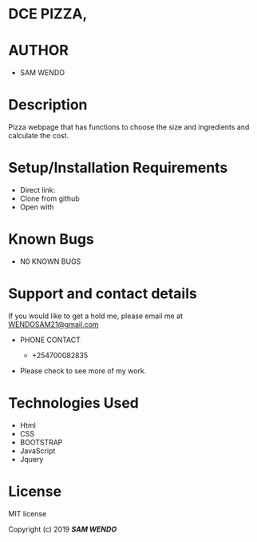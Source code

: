 # 

# DCE PIZZA,

# AUTHOR
* SAM WENDO

# Description

Pizza webpage that has functions to choose the size and ingredients and calculate the cost.

# Setup/Installation Requirements

* Direct link: 
* Clone from github
* Open with 

# Known Bugs

* N0 KNOWN BUGS

# Support and contact details

If you would like to get a hold me, please email me at WENDOSAM21@gmail.com

* PHONE CONTACT
     * +254700082835

* Please check  to see more of my work.

# Technologies Used

* Html
* CSS
* BOOTSTRAP
* JavaScript
* Jquery

# License

MIT license

Copyright (c) 2019 **_SAM WENDO_**